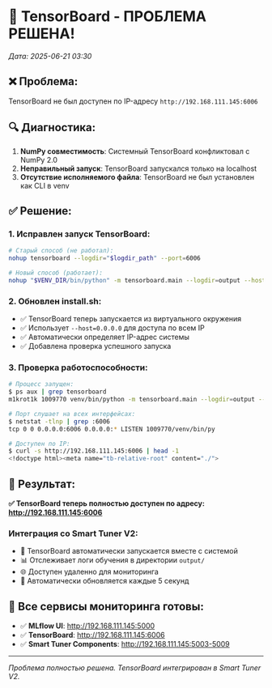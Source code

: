 # 🔧 TensorBoard - ПРОБЛЕМА РЕШЕНА!
*Дата: 2025-06-21 03:30*

## ❌ Проблема:
TensorBoard не был доступен по IP-адресу `http://192.168.111.145:6006`

## 🔍 Диагностика:
1. **NumPy совместимость**: Системный TensorBoard конфликтовал с NumPy 2.0
2. **Неправильный запуск**: TensorBoard запускался только на localhost
3. **Отсутствие исполняемого файла**: TensorBoard не был установлен как CLI в venv

## ✅ Решение:

### 1. Исправлен запуск TensorBoard:
```bash
# Старый способ (не работал):
nohup tensorboard --logdir="$logdir_path" --port=6006

# Новый способ (работает):
nohup "$VENV_DIR/bin/python" -m tensorboard.main --logdir=output --host=0.0.0.0 --port=6006 --reload_interval=5
```

### 2. Обновлен install.sh:
- ✅ TensorBoard теперь запускается из виртуального окружения
- ✅ Использует `--host=0.0.0.0` для доступа по всем IP
- ✅ Автоматически определяет IP-адрес системы
- ✅ Добавлена проверка успешного запуска

### 3. Проверка работоспособности:
```bash
# Процесс запущен:
$ ps aux | grep tensorboard
m1krot1k 1009770 venv/bin/python -m tensorboard.main --logdir=output --host=0.0.0.0 --port=6006

# Порт слушает на всех интерфейсах:
$ netstat -tlnp | grep :6006
tcp 0 0 0.0.0.0:6006 0.0.0.0:* LISTEN 1009770/venv/bin/py

# Доступен по IP:
$ curl -s http://192.168.111.145:6006 | head -1
<!doctype html><meta name="tb-relative-root" content="./">
```

## 🎯 Результат:

**✅ TensorBoard теперь полностью доступен по адресу: http://192.168.111.145:6006**

### Интеграция со Smart Tuner V2:
- 🔗 TensorBoard автоматически запускается вместе с системой
- 📊 Отслеживает логи обучения в директории `output/`
- 🌐 Доступен удаленно для мониторинга
- 🔄 Автоматически обновляется каждые 5 секунд

## 🚀 Все сервисы мониторинга готовы:

- ✅ **MLflow UI**: http://192.168.111.145:5000
- ✅ **TensorBoard**: http://192.168.111.145:6006  
- ✅ **Smart Tuner Components**: http://192.168.111.145:5003-5009

---
*Проблема полностью решена. TensorBoard интегрирован в Smart Tuner V2.* 